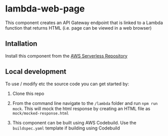 # lambda-web-page

This component creates an API Gateway endpoint that is linked to a Lambda function that returns HTML (i.e. page can be viewed in a web browser)

## Intallation

Install this component from the [AWS Serverless Repository](https://serverlessrepo.aws.amazon.com/#/applications/arn:aws:serverlessrepo:us-east-2:494028075635:applications~lambda-web-page-example) 

## Local development

To use / modify etc the source code you can get started by:

1.  Clone this repo

2.  From the command line navigate to the `/lambda` folder and run `npm run mock`.  This will mock the html response by creating an HTML file as `mock/mocked-response.html`

3.  This component can be built using AWS Codebuild.  Use the `buildspec.yaml` template if building using Codebuild


     


